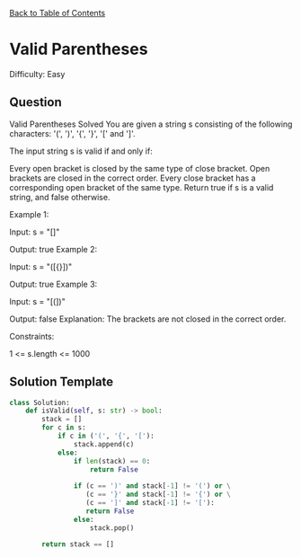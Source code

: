 [Back to Table of Contents](../../README.md)

# Valid Parentheses
Difficulty: Easy

## Question
Valid Parentheses
Solved 
You are given a string s consisting of the following characters: '(', ')', '{', '}', '[' and ']'.

The input string s is valid if and only if:

Every open bracket is closed by the same type of close bracket.
Open brackets are closed in the correct order.
Every close bracket has a corresponding open bracket of the same type.
Return true if s is a valid string, and false otherwise.

Example 1:

Input: s = "[]"

Output: true
Example 2:

Input: s = "([{}])"

Output: true
Example 3:

Input: s = "[(])"

Output: false
Explanation: The brackets are not closed in the correct order.

Constraints:

1 <= s.length <= 1000

## Solution Template
```python
class Solution:
    def isValid(self, s: str) -> bool:
        stack = []
        for c in s:
            if c in ('(', '{', '['):
                stack.append(c)
            else:
                if len(stack) == 0:
                    return False
                    
                if (c == ')' and stack[-1] != '(') or \
                   (c == '}' and stack[-1] != '{') or \
                   (c == ']' and stack[-1] != '['):
                   return False
                else:
                    stack.pop()
        
        return stack == []

```
